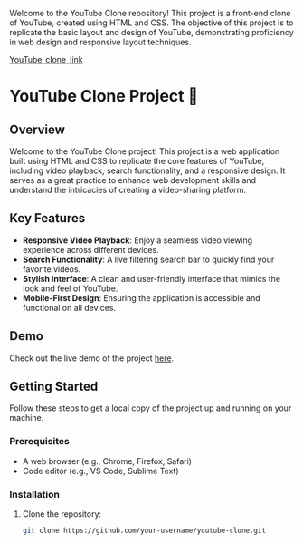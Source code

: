 Welcome to the YouTube Clone repository! This project is a front-end clone of YouTube, created using HTML and CSS. The objective of this project is to replicate the basic layout and design of YouTube, demonstrating proficiency in web design and responsive layout techniques.

<a href="https://kotiyasparsh.github.io/YouTube_clone/"> YouTube_clone_link</a>

# YouTube Clone Project 🚀

## Overview
Welcome to the YouTube Clone project! This project is a web application built using HTML and CSS to replicate the core features of YouTube, including video playback, search functionality, and a responsive design. It serves as a great practice to enhance web development skills and understand the intricacies of creating a video-sharing platform.

## Key Features
- **Responsive Video Playback**: Enjoy a seamless video viewing experience across different devices.
- **Search Functionality**: A live filtering search bar to quickly find your favorite videos.
- **Stylish Interface**: A clean and user-friendly interface that mimics the look and feel of YouTube.
- **Mobile-First Design**: Ensuring the application is accessible and functional on all devices.

## Demo
Check out the live demo of the project [here]([https://your-project-link.com](https://kotiyasparsh.github.io/YouTube_clone/)).

## Getting Started
Follow these steps to get a local copy of the project up and running on your machine.

### Prerequisites
- A web browser (e.g., Chrome, Firefox, Safari)
- Code editor (e.g., VS Code, Sublime Text)

### Installation
1. Clone the repository:
   ```bash
   git clone https://github.com/your-username/youtube-clone.git
